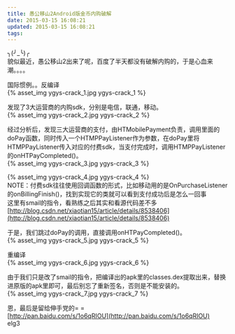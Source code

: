 ```yaml
---
title: 愚公移山2Android版金币内购破解
date: 2015-03-15 16:08:21
updated: 2015-03-15 16:08:21
tags:
---
```


╮(╯_╰)╭  
 貌似最近，愚公移山2出来了呢，百度了半天都没有破解内购的，于是心血来潮。。。。

国际惯例。。反编译  
{% asset_img ygys-crack_1.jpg ygys-crack_1 %}

发现了3大运营商的内购sdk，分别是电信，联通，移动。  
{% asset_img ygys-crack_2.jpg ygys-crack_2 %}

经过分析后，发现三大运营商的支付，由HTMobilePayment负责，调用里面的doPay函数，同时传入一个HTMPPayListener作为参数，在doPay里将HTMPPayListener传入对应的付费sdk，当支付完成时，调用HTMPPayListener的onHTPayCompleted()。  
{% asset_img ygys-crack_3.jpg ygys-crack_3 %}

{% asset_img ygys-crack_4.jpg ygys-crack_4 %}  
 NOTE：付费sdk往往使用回调函数的形式，比如移动用的是OnPurchaseListener的onBillingFinish()，找到实现它的类就可以看到支付成功后是怎么一回事  
 这里有smail的指令，看熟练之后其实和看源代码差不多[http://blog.csdn.net/xiaotian15/article/details/8538406](http://blog.csdn.net/xiaotian15/article/details/8538406)

于是，我们跳过doPay的调用，直接调用onHTPayCompleted()。  
{% asset_img ygys-crack_5.jpg ygys-crack_5 %}

重编译  
{% asset_img ygys-crack_6.jpg ygys-crack_6 %}

由于我们只是改了smail的指令，把编译出的apk里的classes.dex提取出来，替换进原版的apk里即可，最后别忘了重新签名，否则是不能安装的。  
{% asset_img ygys-crack_7.jpg ygys-crack_7 %}

恩，最后是留给伸手党的= =  
[http://pan.baidu.com/s/1o6qRIOU](http://pan.baidu.com/s/1o6qRIOU)  
 elg3


